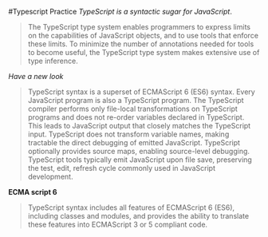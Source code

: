 #Typescript Practice 
              *TypeScript is a syntactic sugar for JavaScript*. 

> The TypeScript type system enables programmers to express limits on the capabilities of JavaScript objects, and to use tools that enforce these limits. To minimize the number of annotations needed for tools to become useful, the TypeScript type system makes extensive use of type inference.

 _Have a new look_

> TypeScript syntax is a superset of ECMAScript 6 (ES6) syntax. Every JavaScript program is also a TypeScript program. The TypeScript compiler performs only file-local transformations on TypeScript programs and does not re-order variables declared in TypeScript. This leads to JavaScript output that closely matches the TypeScript input. TypeScript does not transform variable names, making tractable the direct debugging of emitted JavaScript. TypeScript optionally provides source maps, enabling source-level debugging. TypeScript tools typically emit JavaScript upon file save, preserving the test, edit, refresh cycle commonly used in JavaScript development.

**ECMA script 6** 
  > TypeScript syntax includes all features of ECMAScript 6 (ES6), including classes and modules, and provides the ability to translate these features into ECMAScript 3 or 5 compliant code.

   
